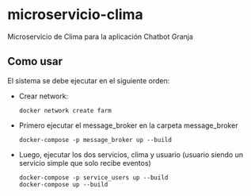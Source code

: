 # microservicio-clima
Microservicio de Clima para la aplicación Chatbot Granja

## Como usar

El sistema se debe ejecutar en el siguiente orden:

- Crear network:
  
      docker network create farm


- Primero ejecutar el message_broker en la carpeta message_broker

      docker-compose -p message_broker up --build
  
- Luego, ejecutar los dos servicios, clima y usuario (usuario siendo un servicio simple que solo recibe eventos)

      docker-compose -p service_users up --build
      docker-compose up --build
